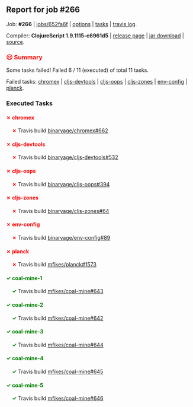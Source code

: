 ## Report for job #266

Job: **#266** | [jobs/652fa6f](https://github.com/cljs-oss/canary/commit/652fa6f6198c498ea52bd5b012c29abbf6230920) | [options](options.edn) | [tasks](tasks.edn) | [travis log](https://travis-ci.org/cljs-oss/canary/builds/343702801).

Compiler: **ClojureScript 1.9.1115-c6961d5** | [release page](https://github.com/cljs-oss/canary/releases/tag/r1.9.1115-c6961d5) | [jar download](https://github.com/cljs-oss/canary/releases/download/r1.9.1115-c6961d5/clojurescript-1.9.1115-c6961d5.jar) | [source](https://github.com/clojure/clojurescript/commit/c6961d518beb69a8ecd84421b13778fab33bdaab).

### <b style='color:red'>☹ Summary</b>

Some tasks failed! Failed 6 / 11 (executed) of total 11 tasks.

Failed tasks: [chromex](#-chromex) | [cljs-devtools](#-cljs-devtools) | [cljs-oops](#-cljs-oops) | [cljs-zones](#-cljs-zones) | [env-config](#-env-config) | [planck](#-planck).

### Executed Tasks

#### <b style='color:red'>&#x2717; chromex</b>
&nbsp;&nbsp;&nbsp;&nbsp;<b style='color:red'>&#x2717;</b> Travis build [binaryage/chromex#662](https://travis-ci.org/binaryage/chromex/builds/343703745)<br>

#### <b style='color:red'>&#x2717; cljs-devtools</b>
&nbsp;&nbsp;&nbsp;&nbsp;<b style='color:red'>&#x2717;</b> Travis build [binaryage/cljs-devtools#532](https://travis-ci.org/binaryage/cljs-devtools/builds/343703757)<br>

#### <b style='color:red'>&#x2717; cljs-oops</b>
&nbsp;&nbsp;&nbsp;&nbsp;<b style='color:red'>&#x2717;</b> Travis build [binaryage/cljs-oops#394](https://travis-ci.org/binaryage/cljs-oops/builds/343703765)<br>

#### <b style='color:red'>&#x2717; cljs-zones</b>
&nbsp;&nbsp;&nbsp;&nbsp;<b style='color:red'>&#x2717;</b> Travis build [binaryage/cljs-zones#64](https://travis-ci.org/binaryage/cljs-zones/builds/343703767)<br>

#### <b style='color:red'>&#x2717; env-config</b>
&nbsp;&nbsp;&nbsp;&nbsp;<b style='color:red'>&#x2717;</b> Travis build [binaryage/env-config#89](https://travis-ci.org/binaryage/env-config/builds/343703789)<br>

#### <b style='color:red'>&#x2717; planck</b>
&nbsp;&nbsp;&nbsp;&nbsp;<b style='color:red'>&#x2717;</b> Travis build [mfikes/planck#1573](https://travis-ci.org/mfikes/planck/builds/343703813)<br>

#### <b style='color:green'>&#x2713; coal-mine-1</b>
&nbsp;&nbsp;&nbsp;&nbsp;<b style='color:green'>&#x2713;</b> Travis build [mfikes/coal-mine#643](https://travis-ci.org/mfikes/coal-mine/builds/343703775)<br>

#### <b style='color:green'>&#x2713; coal-mine-2</b>
&nbsp;&nbsp;&nbsp;&nbsp;<b style='color:green'>&#x2713;</b> Travis build [mfikes/coal-mine#642](https://travis-ci.org/mfikes/coal-mine/builds/343703771)<br>

#### <b style='color:green'>&#x2713; coal-mine-3</b>
&nbsp;&nbsp;&nbsp;&nbsp;<b style='color:green'>&#x2713;</b> Travis build [mfikes/coal-mine#644](https://travis-ci.org/mfikes/coal-mine/builds/343703779)<br>

#### <b style='color:green'>&#x2713; coal-mine-4</b>
&nbsp;&nbsp;&nbsp;&nbsp;<b style='color:green'>&#x2713;</b> Travis build [mfikes/coal-mine#645](https://travis-ci.org/mfikes/coal-mine/builds/343703781)<br>

#### <b style='color:green'>&#x2713; coal-mine-5</b>
&nbsp;&nbsp;&nbsp;&nbsp;<b style='color:green'>&#x2713;</b> Travis build [mfikes/coal-mine#646](https://travis-ci.org/mfikes/coal-mine/builds/343703783)<br>